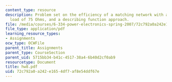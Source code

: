 ```yaml
---
content_type: resource
description: Problem set on the efficiency of a matching network with a resistive
  load of 75 Ohms, and a describing function approach.
file: /media/courses/6-334-power-electronics-spring-2007/72c792a0a242e1654df7af8e54ddf67e_hw8.pdf
file_type: application/pdf
learning_resource_types:
- Assignments
ocw_type: OCWFile
parent_title: Assignments
parent_type: CourseSection
parent_uid: 5715bb34-b41c-4517-38a4-6b40d2cf0ab9
resourcetype: Document
title: hw8.pdf
uid: 72c792a0-a242-e165-4df7-af8e54ddf67e
---
```


